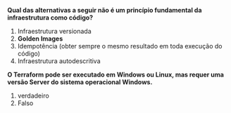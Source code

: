 **Qual das alternativas a seguir não é um princípio fundamental da infraestrutura como código?**

1. Infraestrutura versionada
1. **Golden Images**
1. Idempotência (obter sempre o mesmo resultado em toda execução do código)
1. Infraestrutura autodescritiva

**O Terraform pode ser executado em Windows ou Linux, mas requer uma versão Server do sistema operacional Windows.**

1. verdadeiro
2. Falso